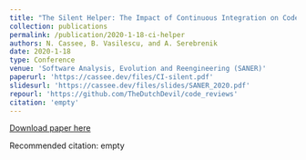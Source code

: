 ```yaml
---
title: "The Silent Helper: The Impact of Continuous Integration on Code Reviews"
collection: publications
permalink: /publication/2020-1-18-ci-helper
authors: N. Cassee, B. Vasilescu, and A. Serebrenik
date: 2020-1-18
type: Conference
venue: 'Software Analysis, Evolution and Reengineering (SANER)'
paperurl: 'https://cassee.dev/files/CI-silent.pdf'
slidesurl: 'https://cassee.dev/files/slides/SANER_2020.pdf'
repourl: 'https://github.com/TheDutchDevil/code_reviews'
citation: 'empty'
---
```


<a href='https://cassee.dev/files/CI-silent.pdf'>Download paper here</a>

Recommended citation: empty